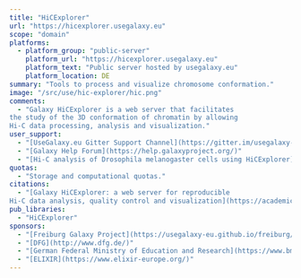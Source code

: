 ```yaml
---
title: "HiCExplorer"
url: "https://hicexplorer.usegalaxy.eu"
scope: "domain"
platforms:
  - platform_group: "public-server"
    platform_url: "https://hicexplorer.usegalaxy.eu"
    platform_text: "Public server hosted by usegalaxy.eu"
    platform_location: DE
summary: "Tools to process and visualize chromosome conformation."
image: "/src/use/hic-explorer/hic.png"
comments:
  - "Galaxy HiCExplorer is a web server that facilitates
the study of the 3D conformation of chromatin by allowing
Hi-C data processing, analysis and visualization."
user_support:
  - "[UseGalaxy.eu Gitter Support Channel](https://gitter.im/usegalaxy-eu/Lobby)"
  - "[Galaxy Help Forum](https://help.galaxyproject.org/)"
  - "[Hi-C analysis of Drosophila melanogaster cells using HiCExplorer](https://galaxyproject.github.io/training-material/topics/epigenetics/tutorials/hicexplorer/tutorial.html) tutorial and [example history](https://hicexplorer.usegalaxy.eu/u/joachim-wolff/h/drosophila-melanogaster-hi-c-training)"
quotas:
  - "Storage and computational quotas."
citations:
  - "[Galaxy HiCExplorer: a web server for reproducible
Hi-C data analysis, quality control and visualization](https://academic.oup.com/nar/article/46/W1/W11/5036837), Joachim Wolff, Vivek Bhardwaj, Stephan Nothjunge, Gautier Richard, Gina Renschler, Ralf Gilsbach, Thomas Manke, Rolf Backofen,  Fidel Ramírez, and [Björn A Grüning](/src/people/bjoern-gruening/index.md), *Nucleic Acids Research*, Volume 46, Issue W1, 2 July 2018, Pages W11–W16, doi:10.1093/nar/gky504"
pub_libraries:
  - "HiCExplorer"
sponsors:
  - "[Freiburg Galaxy Project](https://usegalaxy-eu.github.io/freiburg/)"
  - "[DFG](http://www.dfg.de/)"
  - "[German Federal Ministry of Education and Research](https://www.bmbf.de/)"
  - "[ELIXIR](https://www.elixir-europe.org/)"
---
```

